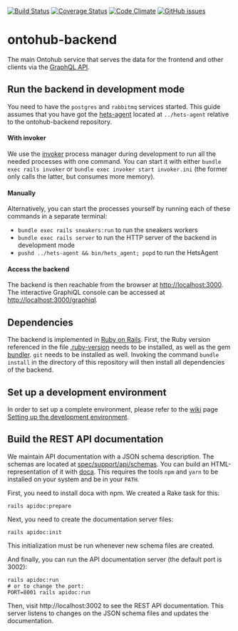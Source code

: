 [![Build Status](https://travis-ci.org/ontohub/ontohub-backend.svg?branch=master)](https://travis-ci.org/ontohub/ontohub-backend)
[![Coverage Status](https://codecov.io/gh/ontohub/ontohub-backend/branch/master/graph/badge.svg)](https://codecov.io/gh/ontohub/ontohub-backend)
[![Code Climate](https://codeclimate.com/github/ontohub/ontohub-backend/badges/gpa.svg)](https://codeclimate.com/github/ontohub/ontohub-backend)
[![GitHub issues](https://img.shields.io/github/issues/ontohub/ontohub-backend.svg?maxAge=2592000)](https://waffle.io/ontohub/ontohub-backend?source=ontohub%2Fontohub-backend)

# ontohub-backend
The main Ontohub service that serves the data for the frontend and other clients via the [GraphQL API](http://graphql.org/).

## Run the backend in development mode

You need to have the `postgres` and `rabbitmq` services started.
This guide assumes that you have got the [hets-agent](https://github.com/ontohub/hets-agent) located at `../hets-agent` relative to the ontohub-backend repository.

#### With invoker
We use the [invoker](http://invoker.codemancers.com) process manager during development to run all the needed processes with one command.
You can start it with either `bundle exec rails invoker` or `bundle exec invoker start invoker.ini` (the former only calls the latter, but consumes more memory).

#### Manually
Alternatively, you can start the processes yourself by running each of these commands in a separate terminal:
* `bundle exec rails sneakers:run` to run the sneakers workers
* `bundle exec rails server` to run the HTTP server of the backend in development mode
* `pushd ../hets-agent && bin/hets_agent; popd` to run the HetsAgent

#### Access the backend
The backend is then reachable from the browser at [http://localhost:3000](http://localhost:3000).
The interactive GraphiQL console can be accessed at [http://localhost:3000/graphiql](http://localhost:3000/graphiql).

## Dependencies

The backend is implemented in [Ruby on Rails](http://rubyonrails.org).  First,
the Ruby version referenced in the file [.ruby-version](.ruby-version) needs to
be installed, as well as the gem [bundler](http://bundler.io). `git` needs to
be installed as well.  Invoking the command `bundle install` in the directory
of this repository will then install all dependencies of the backend.

## Set up a development environment

In order to set up a complete environment, please refer to the [wiki](https://github.com/ontohub/ontohub-backend/wiki) page [Setting up the development environment](https://github.com/ontohub/ontohub-backend/wiki/Setting-up-the-development-environment).

## Build the REST API documentation

We maintain API documentation with a JSON schema description.
The schemas are located at [spec/support/api/schemas](https://github.com/ontohub/ontohub-backend/tree/master/spec/support/api/schemas).
You can build an HTML-representation of it with [doca](https://github.com/cloudflare/doca).
This requires the tools `npm` and `yarn` to be installed on your system and be in your `PATH`.

First, you need to install doca with npm.
We created a Rake task for this:

    rails apidoc:prepare

Next, you need to create the documentation server files:

    rails apidoc:init

This initialization must be run whenever new schema files are created.

And finally, you can run the API documentation server (the default port is 3002):

    rails apidoc:run
    # or to change the port:
    PORT=8001 rails apidoc:run

Then, visit http://localhost:3002 to see the REST API documentation.
This server listens to changes on the JSON schema files and updates the documentation.
